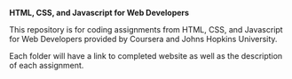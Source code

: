 **HTML, CSS, and Javascript for Web Developers**

This repository is for coding assignments from HTML, CSS, and Javascript for Web Developers provided by Coursera and Johns Hopkins University.

Each folder will have a link to completed website as well as the description of each assignment.
